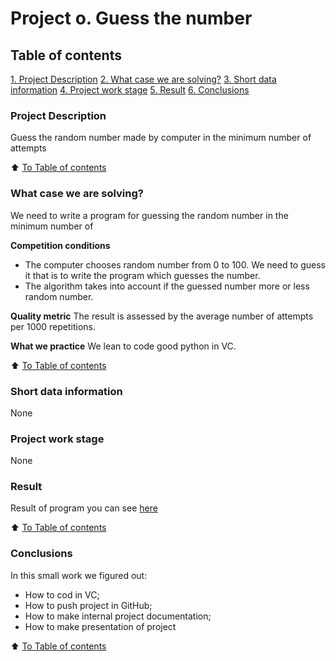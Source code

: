 # Project o. Guess the number

## Table of contents
[1. Project Description](https://github.com/Evgi23/test2/blob/main/Project%200/README.md#Project-Description)
[2. What case we are solving?](https://github.com/Evgi23/test2/blob/main/Project%200/README.md#What-case-we-are-solving?)
[3. Short data information](__)
[4. Project work stage](__)
[5. Result](https://github.com/Evgi23/test2/blob/main/Project%200/README.md#Result)
[6. Conclusions](https://github.com/Evgi23/test2/blob/main/Project%200/README.md#Conclusions)

### Project Description
Guess the random number made by computer in the minimum number of attempts

:arrow_up: [To Table of contents](https://github.com/Evgi23/test2/blob/main/Project%200/README.md#Table-of-contents)

### What case we are solving?
We need to write a program for guessing the random number in the minimum number of 

**Competition conditions**
- The computer chooses random number from 0 to 100. We need to guess it that is to write the program which guesses the number.
- The algorithm takes into account if the guessed number more or less random number.

**Quality metric**
The result is assessed by the average number of attempts per 1000 repetitions.

**What we practice**
We lean to code good python in VC.

:arrow_up: [To Table of contents](https://github.com/Evgi23/test2/blob/main/Project%200/README.md#Table-of-contents)

### Short data information
None

### Project work stage
None

### Result
Result of program you can see [here](https://github.com/Evgi23/test2/blob/main/Project%200/game1.py)

:arrow_up: [To Table of contents](https://github.com/Evgi23/test2/blob/main/Project%200/README.md#Table-of-contents)

### Conclusions
In this small work we figured out:
- How to cod in VC;
- How to push project in GitHub;
- How to make internal project documentation;
- How to make presentation of project

:arrow_up: [To Table of contents](https://github.com/Evgi23/test2/blob/main/Project%200/README.md#Table-of-contents)
